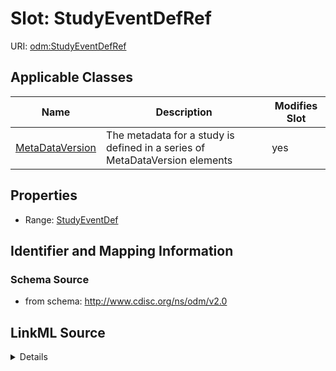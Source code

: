 # Slot: StudyEventDefRef

URI: [odm:StudyEventDefRef](http://www.cdisc.org/ns/odm/v2.0/StudyEventDefRef)



<!-- no inheritance hierarchy -->




## Applicable Classes

| Name | Description | Modifies Slot |
| --- | --- | --- |
[MetaDataVersion](MetaDataVersion.md) | The metadata for a study is defined in a series of MetaDataVersion elements |  yes  |







## Properties

* Range: [StudyEventDef](StudyEventDef.md)





## Identifier and Mapping Information







### Schema Source


* from schema: http://www.cdisc.org/ns/odm/v2.0




## LinkML Source

<details>
```yaml
name: StudyEventDefRef
from_schema: http://www.cdisc.org/ns/odm/v2.0
rank: 1000
identifier: false
alias: StudyEventDefRef
domain_of:
- MetaDataVersion
range: StudyEventDef

```
</details>